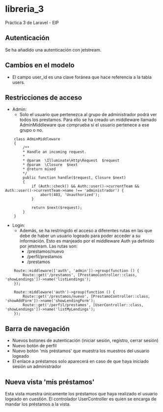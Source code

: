 # libreria_3

Práctica 3 de Laravel - EIP

## Autenticación

Se ha añadido una autenticación con jetstream.

## Cambios en el modelo

- El campo user_id es una clave foránea que hace referencia a la tabla users.

## Restricciones de acceso

- Admin:
  - Solo el usuario que pertenezca al grupo de administrador podrá ver todos los prestamos. Para ello se ha creado un middleware llamado AdminMiddleware que comprueba si el usuario pertenece a ese grupo o no.

```
    class AdminMiddleware
    {
        /**
        * Handle an incoming request.
        *
        * @param  \Illuminate\Http\Request  $request
        * @param  \Closure  $next
        * @return mixed
        */
        public function handle($request, Closure $next)
        {
            if (Auth::check() && Auth::user()->currentTeam && Auth::user()->currentTeam->name !== 'administrador') {
                abort(403, 'Unauthorized');
            }

            return $next($request);
        }
    }
```

- Login:
  - Además, se ha restringido el acceso a diferentes rutas en las que debe de haber un usuario logeado para poder acceder a su información. Esto es manjeado por el middleware Auth ya definido por jetstream. Las rutas son:
    - /prestamos/nuevo
    - /perfil/prestamos
    - /prestamos

```
    Route::middleware(['auth', 'admin'])->group(function () {
        Route::get('/prestamos', [PrestamoController::class, 'showLendings'])->name('listLendings');
    });

    Route::middleware('auth')->group(function () {
        Route::get('/prestamos/nuevo', [PrestamoController::class, 'showAddForm'])->name('showLendingForm');
        Route::get('/perfil/prestamos', [UserController::class, 'showLendings'])->name('listMyLendings');
    });
```


## Barra de navegación

- Nuevos botones de autenticación (iniciar sesión, registro, cerrar sesión)
- Nuevo botón de perfil
- Nuevo botón 'mis préstamos' que muestra los muestros del usuario logeado
- El enlace a préstamos solo aparecerá en caso de que haya iniciado sesión un administrador


## Nueva vista 'mis préstamos'

Esta vista muestra únicamente los préstamos que haya realizado el usuario logeado en cuestión. El controlador UserController es quien se encarga de mandar los préstamos a la vista.
